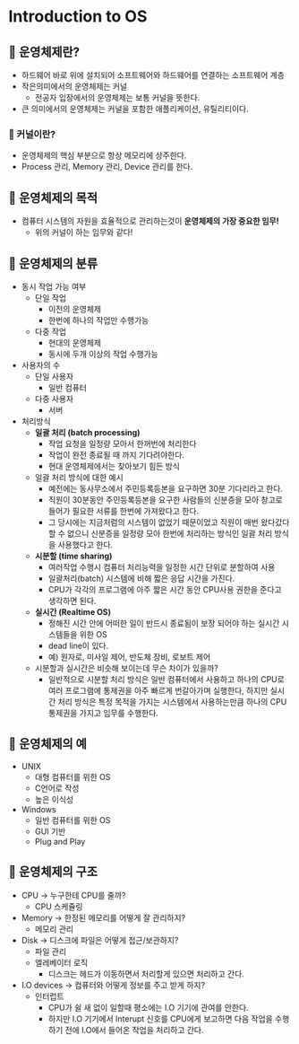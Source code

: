 # Introduction to OS

## 🍎 운영체제란?
- 하드웨어 바로 위에 설치되어 소프트웨어와 하드웨어를 연결하는 소프트웨어 계층
- 작은의미에서의 운영체제는 커널
    - 전공자 입장에서의 운영체제는 보통 커널을 뜻한다.
- 큰 의미에서의 운영체제는 커널을 포함한 애플리케이션, 유틸리티이다.

### 📖 커널이란?
- 운영체제의 핵심 부분으로 항상 메모리에 상주한다.
- Process 관리, Memory 관리, Device 관리를 한다.

## 🍎 운영체제의 목적
- 컴퓨터 시스템의 자원을 효율적으로 관리하는것이 **운영체제의 가장 중요한 임무!**
    - 위의 커널이 하는 임무와 같다!

## 🍎 운영체제의 분류
- 동시 작업 가능 여부
    - 단일 작업
        - 이전의 운영체제
        - 한번에 하나의 작업만 수행가능
    - 다중 작업
        - 현대의 운영체제
        - 동시에 두개 이상의 작업 수행가능
- 사용자의 수
    - 단일 사용자
        - 일반 컴퓨터
    - 다중 사용자
        - 서버
- 처리방식
    - **일괄 처리 (batch processing)**
        - 작업 요청을 일정량 모아서 한꺼번에 처리한다
        - 작업이 완전 종료될 때 까지 기다려야한다.
        - 현대 운영체제에서는 찾아보기 힘든 방식
    - 일괄 처리 방식에 대한 예시
        - 예전에는 동사무소에서 주민등록등본을 요구하면 30분 기다리라고 한다.
        - 직원이 30분동안 주민등록등본을 요구한 사람들의 신분증을 모아 창고로 들어가 필요한 서류를 한번에 가져왔다고 한다.
        - 그 당시에는 지금처럼의 시스템이 없었기 때문이었고 직원이 매번 왔다갔다 할 수 없으니 신분증을 일정량 모아 한번에 처리하는 방식인 일괄 처리 방식을 사용했다고 한다.
    - **시분할 (time sharing)**
        - 여러작업 수행시 컴퓨터 처리능력을 일정한 시간 단위로 분할하여 사용
        - 일괄처리(batch) 시스템에 비해 짧은 응답 시간을 가진다.
        - CPU가 각각의 프로그램에 아주 짧은 시간 동안 CPU사용 권한을 준다고 생각하면 된다.
    - **실시간 (Realtime OS)**
        - 정해진 시간 안에 어떠한 일이 반드시 종료됨이 보장 되어야 하는 실시간 시스템들을 위한 OS
        - dead line이 있다.
        - 예) 원자로, 미사일 제어, 반도체 장비, 로보트 제어
    - 시분할과 실시간은 비슷해 보이는데 무슨 차이가 있을까?
        - 일반적으로 시분할 처리 방식은 일반 컴퓨터에서 사용하고 하나의 CPU로 여러 프로그램에 통제권을 아주 빠르게 번갈아가며 실행한다, 하지만 실시간 처리 방식은 특정 목적을 가지는 시스템에서 사용하는만큼 하나의 CPU 통제권을 가지고 임무를 수행한다.

## 🍎 운영체제의 예
- UNIX
    - 대형 컴퓨터를 위한 OS
    - C언어로 작성
    - 높은 이식성
- Windows
    - 일반 컴퓨터를 위한 OS
    - GUI 기반
    - Plug and Play

## 🍎 운영체제의 구조
- CPU -> 누구한테 CPU를 줄까?
    - CPU 스케쥴링
- Memory -> 한정된 메모리를 어떻게 잘 관리하지?
    - 메모리 관리
- Disk -> 디스크에 파일은 어떻게 접근/보관하지?
    - 파일 관리
    - 엘레베이터 로직
        - 디스크는 헤드가 이동하면서 처리할게 있으면 처리하고 간다.
- I.O devices -> 컴퓨터와 어떻게 정보를 주고 받게 하지?
    - 인터럽트
        - CPU가 쉴 새 없이 일할때 평소에는 I.O 기기에 관여를 안한다.
        - 하지만 I.O 기기에서 Interupt 신호를 CPU에게 보고하면 다음 작업을 수행하기 전에 I.O에서 들어온 작업을 처리하고 간다.
